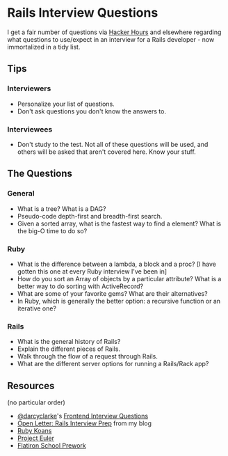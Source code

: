 # Rails Interview Questions

I get a fair number of questions via [Hacker Hours](http://hackerhours.org) and elsewhere regarding what questions to use/expect in an interview for a Rails developer - now immortalized in a tidy list.

## Tips

### Interviewers

* Personalize your list of questions.
* Don't ask questions you don't know the answers to.

### Interviewees

* Don't study to the test.  Not all of these questions will be used, and others will be asked that aren't covered here.  Know your stuff.

## The Questions

### General

* What is a tree?  What is a DAG?
* Pseudo-code depth-first and breadth-first search.
* Given a sorted array, what is the fastest way to find a element?  What is the big-O time to do so?

### Ruby

* What is the difference between a lambda, a block and a proc? [I have gotten this one at every Ruby interview I've been in]
* How do you sort an Array of objects by a particular attribute?  What is a better way to do sorting with ActiveRecord?
* What are some of your favorite gems?  What are their alternatives?
* In Ruby, which is generally the better option: a recursive function or an iterative one?

### Rails

* What is the general history of Rails?
* Explain the different pieces of Rails.
* Walk through the flow of a request through Rails.
* What are the different server options for running a Rails/Rack app?

## Resources

(no particular order)

* [@darcyclarke](https://github.com/darcyclarke)'s [Frontend Interview Questions](https://github.com/darcyclarke/Front-end-Developer-Interview-Questions)
* [Open Letter: Rails Interview Prep](http://afeld.me/nerdery/561078) from my blog
* [Ruby Koans](http://rubykoans.com/)
* [Project Euler](http://projecteuler.net/)
* [Flatiron School Prework](http://prework.flatironschool.com/)
